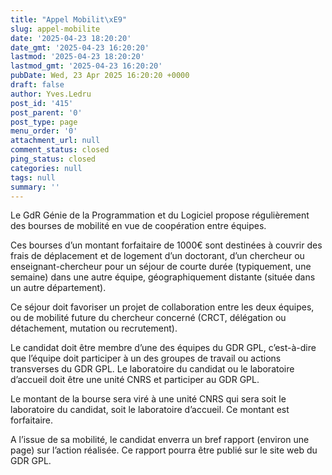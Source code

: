 ```yaml
---
title: "Appel Mobilit\xE9"
slug: appel-mobilite
date: '2025-04-23 18:20:20'
date_gmt: '2025-04-23 16:20:20'
lastmod: '2025-04-23 18:20:20'
lastmod_gmt: '2025-04-23 16:20:20'
pubDate: Wed, 23 Apr 2025 16:20:20 +0000
draft: false
author: Yves.Ledru
post_id: '415'
post_parent: '0'
post_type: page
menu_order: '0'
attachment_url: null
comment_status: closed
ping_status: closed
categories: null
tags: null
summary: ''
---
```


Le GdR Génie de la Programmation et du Logiciel propose régulièrement des bourses de mobilité en vue de coopération entre équipes.

Ces bourses d’un montant forfaitaire de 1000€ sont destinées à couvrir des frais de déplacement et de logement d’un doctorant, d’un chercheur ou enseignant-chercheur pour un séjour de courte durée (typiquement, une semaine) dans une autre équipe, géographiquement distante (située dans un autre département).

Ce séjour doit favoriser un projet de collaboration entre les deux équipes, ou de mobilité future du chercheur concerné (CRCT, délégation ou détachement, mutation ou recrutement).

Le candidat doit être membre d’une des équipes du GDR GPL, c’est-à-dire que l’équipe doit participer à un des groupes de travail ou actions transverses du GDR GPL. Le laboratoire du candidat ou le laboratoire d’accueil doit être une unité CNRS et participer au GDR GPL.

Le montant de la bourse sera viré à une unité CNRS qui sera soit le laboratoire du candidat, soit le laboratoire d’accueil. Ce montant est forfaitaire.

A l’issue de sa mobilité, le candidat enverra un bref rapport (environ une page) sur l’action réalisée. Ce rapport pourra être publié sur le site web du GDR GPL.

